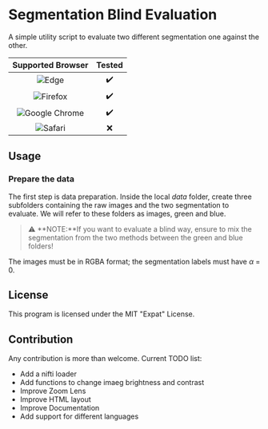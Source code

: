 # Segmentation Blind Evaluation

A simple utility script to evaluate two different segmentation one against the other.

|**Supported Browser** |**Tested** |
|:----------:|:---------:|
|![Edge](https://img.shields.io/badge/Edge-0078D7?style=plain&logo=Microsoft-edge&logoColor=white)| :heavy_check_mark: |
|![Firefox](https://img.shields.io/badge/Firefox-FF7139?style=plain&logo=Firefox-Browser&logoColor=white)| :heavy_check_mark: |
|![Google Chrome](https://img.shields.io/badge/Google%20Chrome-4285F4?style=plain&logo=GoogleChrome&logoColor=white)| :heavy_check_mark: |
|![Safari](https://img.shields.io/badge/Safari-000000?style=plain&logo=Safari&logoColor=white)|:x:|

## Usage


### Prepare the data

The first step is data preparation. Inside the local *data* folder, create three subfolders containing the raw images and the two segmentation to evaluate. We will refer to these folders as images, green and blue.

> :warning: **NOTE:**If you want to evaluate a blind way, ensure to mix the segmentation from the two methods between the green and blue folders!

The images must be in RGBA format; the segmentation labels must have $\alpha$ = 0.

## License

This program is licensed under the MIT "Expat" License.

## Contribution

Any contribution is more than welcome.
Current TODO list:

- Add a nifti loader
- Add functions to change imaeg brightness and contrast
- Improve Zoom Lens
- Improve HTML layout
- Improve Documentation
- Add support for different languages